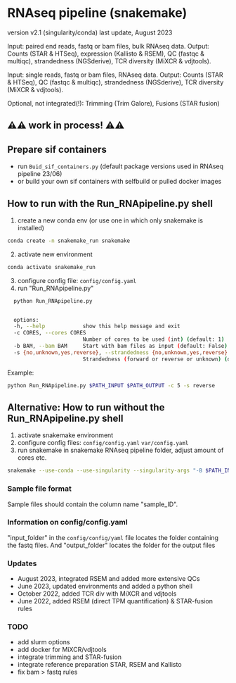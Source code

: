 # RNAseq pipeline (snakemake)
version v2.1 (singularity/conda)
last update, August 2023

Input: paired end  reads, fastq or bam files, bulk RNAseq data.
Output: Counts (STAR & HTSeq), expression (Kallisto & RSEM), QC (fastqc & multiqc), strandedness (NGSderive), TCR diversity (MiXCR & vdjtools).

Input: single reads, fastq or bam files, RNAseq data.
Output: Counts (STAR & HTSeq), QC (fastqc & multiqc), strandedness (NGSderive), TCR diversity (MiXCR & vdjtools).

Optional, not integrated(!): Trimming (Trim Galore), Fusions (STAR fusion)

## ⚠️⚠️ work in process! ⚠️⚠️ ##

## Prepare sif containers
- run `Buid_sif_containers.py` (default package versions used in RNAseq pipeline 23/06)
- or build your own sif containers with selfbuild or pulled docker images


## How to run with the Run_RNApipeline.py shell
1. create a new conda env (or use one in which only snakemake is installed)
```bash
conda create -n snakemake_run snakemake
```
2. activate new environment
```bash
conda activate snakemake_run
```
3. configure config file:
`config/config.yaml`
4. run "Run_RNApipeline.py"
```bash
  python Run_RNApipeline.py
```

```bash

  options:
  -h, --help            show this help message and exit
  -c CORES, --cores CORES
                        Number of cores to be used (int) (default: 1)
  -b BAM, --bam BAM     Start with bam files as input (default: False) (default: False)
  -s {no,unknown,yes,reverse}, --strandedness {no,unknown,yes,reverse}
                        Strandedness (forward or reverse or unknown) (default: unknown)
```
Example:
```bash
python Run_RNApipeline.py $PATH_INPUT $PATH_OUTPUT -c 5 -s reverse
```

## Alternative: How to run without the Run_RNApipeline.py shell
1. activate snakemake environment
2. configure config files:
`config/config.yaml`
`var/config.yaml`
3. run snakemake in snakemake RNAseq pipeline folder, adjust amount of cores
etc. 
```bash
snakemake --use-conda --use-singularity --singularity-args "-B $PATH_INPUT -B $PATH_OUTPUT -B $PATH_REF" --cores 1 -k
```

### Sample file format 
Sample files should contain the column name "sample_ID". 

### Information on config/config.yaml
"input_folder" in the `config/config/yaml` file locates the folder containing the fastq files.
And "output_folder" locates the folder for the output files

### Updates
- August 2023, integrated RSEM and added more extensive QCs
- June 2023, updated environments and added a python shell
- October 2022, added TCR div with MiXCR and vdjtools
- June 2022, added RSEM (direct TPM quantification) & STAR-fusion rules

### TODO
- add slurm options
- add docker for MiXCR/vdjtools
- integrate trimming and STAR-fusion
- integrate reference preparation STAR, RSEM and Kallisto
- fix bam > fastq rules

